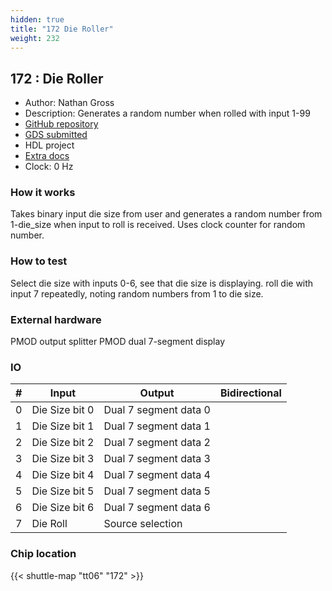 ```yaml
---
hidden: true
title: "172 Die Roller"
weight: 232
---
```


## 172 : Die Roller

* Author: Nathan Gross
* Description: Generates a random number when rolled with input 1-99
* [GitHub repository](https://github.com/nathangross1/tt06-verilog-template)
* [GDS submitted](https://github.com/nathangross1/tt06-verilog-template/actions/runs/8207055176)
* HDL project
* [Extra docs]()
* Clock: 0 Hz

<!---

This file is used to generate your project datasheet. Please fill in the information below and delete any unused
sections.

You can also include images in this folder and reference them in the markdown. Each image must be less than
512 kb in size, and the combined size of all images must be less than 1 MB.
-->


### How it works

Takes binary input die size from user and generates a random number from 1-die_size when input to roll is received. Uses clock counter for random number.

### How to test

Select die size with inputs 0-6, see that die size is displaying. roll die with input 7 repeatedly, noting random numbers from 1 to die size.

### External hardware

PMOD output splitter
PMOD dual 7-segment display


### IO

| #             | Input    | Output   | Bidirectional   |
| ------------- | -------- | -------- | --------------- |
| 0 | Die Size bit 0  | Dual 7 segment data 0  |         |
| 1 | Die Size bit 1  | Dual 7 segment data 1  |         |
| 2 | Die Size bit 2  | Dual 7 segment data 2  |         |
| 3 | Die Size bit 3  | Dual 7 segment data 3  |         |
| 4 | Die Size bit 4  | Dual 7 segment data 4  |         |
| 5 | Die Size bit 5  | Dual 7 segment data 5  |         |
| 6 | Die Size bit 6  | Dual 7 segment data 6  |         |
| 7 | Die Roll  | Source selection  |         |


### Chip location

{{< shuttle-map "tt06" "172" >}}
